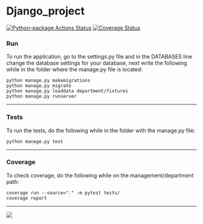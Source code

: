 # Django_project
[![Python-package Actions Status](https://github.com/akimov228aleksei/Django_project/workflows/Python-package/badge.svg?branch=prod)](https://github.com/akimov228aleksei/Django_project/actions)
[![Coverage Status](https://coveralls.io/repos/github/akimov228aleksei/Django_project/badge.svg?branch=prod)](https://coveralls.io/github/akimov228aleksei/Django_project?branch=prod)

### Run 

To run the application, go to the settings.py file and in the DATABASES line change the database settings for your database,
next write the following while in the folder where the manage.py file is located:

```
python manage.py makemigrations
python manage.py migrate
python manage.py loaddata department/fixtures   
python manage.py runserver
```
---

### Tests

To run the tests, do the following while in the folder with the manage.py file:
```
python manage.py test
```
---

### Coverage

To check coverage, do the following while on the management/department path:
```
coverage run --source="." -m pytest tests/
coverage report
```
---
![](https://s18955.pcdn.co/wp-content/uploads/2018/02/github.png)